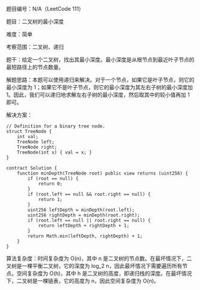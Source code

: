 题目编号：N/A（LeetCode 111）

题目：二叉树的最小深度

难度：简单

考察范围：二叉树、递归

题干：给定一个二叉树，找出其最小深度。最小深度是从根节点到最近叶子节点的最短路径上的节点数量。

解题思路：本题可以使用递归来解决。对于一个节点，如果它是叶子节点，则它的最小深度为 1；如果它不是叶子节点，则它的最小深度为其左右子树的最小深度加 1。因此，我们可以递归地求解左右子树的最小深度，然后取其中的较小值再加 1 即可。

解决方案：

```solidity
// Definition for a binary tree node.
struct TreeNode {
    int val;
    TreeNode left;
    TreeNode right;
    TreeNode(int x) { val = x; }
}

contract Solution {
    function minDepth(TreeNode root) public view returns (uint256) {
        if (root == null) {
            return 0;
        }
        if (root.left == null && root.right == null) {
            return 1;
        }
        uint256 leftDepth = minDepth(root.left);
        uint256 rightDepth = minDepth(root.right);
        if (root.left == null || root.right == null) {
            return leftDepth + rightDepth + 1;
        }
        return Math.min(leftDepth, rightDepth) + 1;
    }
}
```

算法复杂度：时间复杂度为 O(n)，其中 n 是二叉树的节点数。在最坏情况下，二叉树是一棵平衡二叉树，它的深度为 log_2 n，因此最坏情况下需要遍历所有节点。空间复杂度为 O(h)，其中 h 是二叉树的高度，即递归栈的深度。在最坏情况下，二叉树是一棵链表，它的高度为 n，因此空间复杂度为 O(n)。